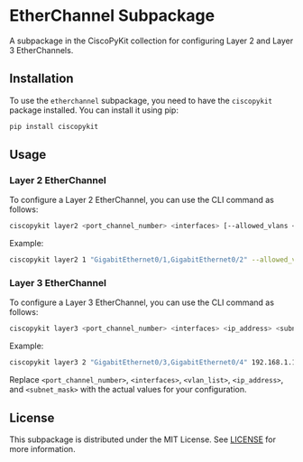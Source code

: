 # EtherChannel Subpackage

A subpackage in the CiscoPyKit collection for configuring Layer 2 and Layer 3 EtherChannels.

## Installation

To use the `etherchannel` subpackage, you need to have the `ciscopykit` package installed. You can install it using pip:

```bash
pip install ciscopykit
```

## Usage

### Layer 2 EtherChannel

To configure a Layer 2 EtherChannel, you can use the CLI command as follows:

```bash
ciscopykit layer2 <port_channel_number> <interfaces> [--allowed_vlans <vlan_list>]
```

Example:

```bash
ciscopykit layer2 1 "GigabitEthernet0/1,GigabitEthernet0/2" --allowed_vlans "10,20"
```

### Layer 3 EtherChannel

To configure a Layer 3 EtherChannel, you can use the CLI command as follows:

```bash
ciscopykit layer3 <port_channel_number> <interfaces> <ip_address> <subnet_mask>
```

Example:

```bash
ciscopykit layer3 2 "GigabitEthernet0/3,GigabitEthernet0/4" 192.168.1.1 255.255.255.0
```

Replace `<port_channel_number>`, `<interfaces>`, `<vlan_list>`, `<ip_address>`, and `<subnet_mask>` with the actual values for your configuration.

## License

This subpackage is distributed under the MIT License. See [LICENSE](LICENSE) for more information.
```
